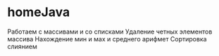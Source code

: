 # homeJava
Работаем с массивами и со списками
Удаление четных элементов массива
Нахождение мин и мах и среднего арифмет
Сортировка слиянием
